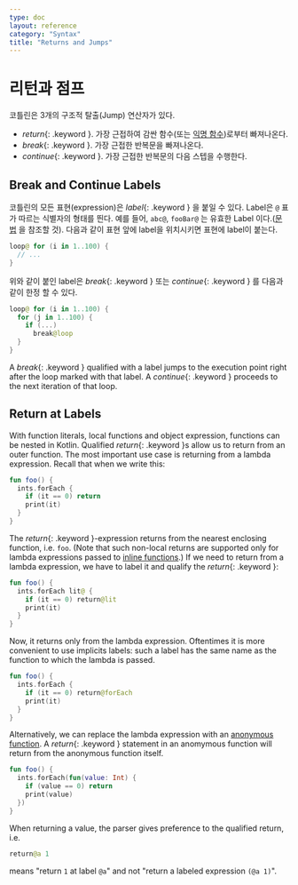 ```yaml
---
type: doc
layout: reference
category: "Syntax"
title: "Returns and Jumps"
---
```


# 리턴과 점프

코틀린은 3개의 구조적 탈출(Jump) 연산자가 있다. 

* *return*{: .keyword }. 가장 근접하여 감싼 함수(또는 [익명 함수](lambdas.html#anonymous-functions))로부터 빠져나온다.
* *break*{: .keyword }. 가장 근접한 반복문을 빠져나온다.
* *continue*{: .keyword }. 가장 근접한 반복문의 다음 스텝을 수행한다.

## Break and Continue Labels

코틀린의 모든 표현(expression)은 *label*{: .keyword } 을 붙일 수 있다. Label은 `@` 표가 따르는 식별자의 형태를 띈다. 예를 들어, `abc@`, `fooBar@` 는 유효한 Label 이다.([문법](grammar.html#label) 을 참조할 것).
다음과 같이 표현 앞에 label을 위치시키면 표현에 label이 붙는다.

``` kotlin
loop@ for (i in 1..100) {
  // ...
}
```

위와 같이 붙인 label은 *break*{: .keyword } 또는 *continue*{: .keyword } 를 다음과 같이 한정 할 수 있다.

``` kotlin
loop@ for (i in 1..100) {
  for (j in 1..100) {
    if (...)
      break@loop
  }
}
```

A *break*{: .keyword } qualified with a label jumps to the execution point right after the loop marked with that label.
A *continue*{: .keyword } proceeds to the next iteration of that loop.


## Return at Labels

With function literals, local functions and object expression, functions can be nested in Kotlin. 
Qualified *return*{: .keyword }s allow us to return from an outer function. 
The most important use case is returning from a lambda expression. Recall that when we write this:

``` kotlin
fun foo() {
  ints.forEach {
    if (it == 0) return
    print(it)
  }
}
```

The *return*{: .keyword }-expression returns from the nearest enclosing function, i.e. `foo`.
(Note that such non-local returns are supported only for lambda expressions passed to [inline functions](inline-functions.html).)
If we need to return from a lambda expression, we have to label it and qualify the *return*{: .keyword }:

``` kotlin
fun foo() {
  ints.forEach lit@ {
    if (it == 0) return@lit
    print(it)
  }
}
```

Now, it returns only from the lambda expression. Oftentimes it is more convenient to use implicits labels:
such a label has the same name as the function to which the lambda is passed.

``` kotlin
fun foo() {
  ints.forEach {
    if (it == 0) return@forEach
    print(it)
  }
}
```

Alternatively, we can replace the lambda expression with an [anonymous function](lambdas.html#anonymous-functions).
A *return*{: .keyword } statement in an anomymous function will return from the anonymous function itself.

``` kotlin
fun foo() {
  ints.forEach(fun(value: Int) {
    if (value == 0) return
    print(value)
  })
}
```

When returning a value, the parser gives preference to the qualified return, i.e.

``` kotlin
return@a 1
```

means "return `1` at label `@a`" and not "return a labeled expression `(@a 1)`".
